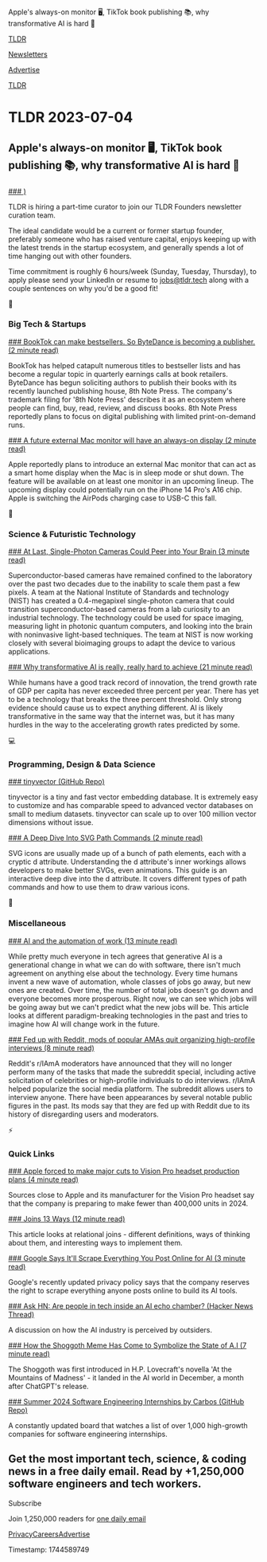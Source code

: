 Apple's always-on monitor 🖥️, TikTok book publishing 📚, why transformative AI is hard 🤖

[TLDR](/)

[Newsletters](/newsletters)

[Advertise](https://advertise.tldr.tech/)

[TLDR](/)

# TLDR 2023-07-04

## Apple's always-on monitor 🖥️, TikTok book publishing 📚, why transformative AI is hard 🤖

### 

[### )](https://tldr.tech/jobs/tldr-founder-newsletter-curator/519)

TLDR is hiring a part-time curator to join our TLDR Founders newsletter curation team.

The ideal candidate would be a current or former startup founder, preferably someone who has raised venture capital, enjoys keeping up with the latest trends in the startup ecosystem, and generally spends a lot of time hanging out with other founders.

Time commitment is roughly 6 hours/week (Sunday, Tuesday, Thursday), to apply please send your LinkedIn or resume to [jobs@tldr.tech](mailto:jobs@tldr.tech) along with a couple sentences on why you'd be a good fit!

📱

### Big Tech & Startups

[### BookTok can make bestsellers. So ByteDance is becoming a publisher. (2 minute read)](https://www.tubefilter.com/2023/07/03/bytedance-booktok-8th-note-press-self-publishing/?utm_source=tldrnewsletter)

BookTok has helped catapult numerous titles to bestseller lists and has become a regular topic in quarterly earnings calls at book retailers. ByteDance has begun soliciting authors to publish their books with its recently launched publishing house, 8th Note Press. The company's trademark filing for '8th Note Press' describes it as an ecosystem where people can find, buy, read, review, and discuss books. 8th Note Press reportedly plans to focus on digital publishing with limited print-on-demand runs.

[### A future external Mac monitor will have an always-on display (2 minute read)](https://arstechnica.com/gadgets/2023/07/a-future-external-mac-monitor-will-have-an-always-on-display-report-claims/?utm_source=tldrnewsletter)

Apple reportedly plans to introduce an external Mac monitor that can act as a smart home display when the Mac is in sleep mode or shut down. The feature will be available on at least one monitor in an upcoming lineup. The upcoming display could potentially run on the iPhone 14 Pro's A16 chip. Apple is switching the AirPods charging case to USB-C this fall.

🚀

### Science & Futuristic Technology

[### At Last, Single-Photon Cameras Could Peer into Your Brain (3 minute read)](https://spectrum.ieee.org/single-photon-camera?utm_source=tldrnewsletter)

Superconductor-based cameras have remained confined to the laboratory over the past two decades due to the inability to scale them past a few pixels. A team at the National Institute of Standards and technology (NIST) has created a 0.4-megapixel single-photon camera that could transition superconductor-based cameras from a lab curiosity to an industrial technology. The technology could be used for space imaging, measuring light in photonic quantum computers, and looking into the brain with noninvasive light-based techniques. The team at NIST is now working closely with several bioimaging groups to adapt the device to various applications.

[### Why transformative AI is really, really hard to achieve (21 minute read)](https://zhengdongwang.com/2023/06/27/why-transformative-ai-is-really-really-hard-to-achieve.html?utm_source=tldrnewsletter)

While humans have a good track record of innovation, the trend growth rate of GDP per capita has never exceeded three percent per year. There has yet to be a technology that breaks the three percent threshold. Only strong evidence should cause us to expect anything different. AI is likely transformative in the same way that the internet was, but it has many hurdles in the way to the accelerating growth rates predicted by some.

💻

### Programming, Design & Data Science

[### tinyvector (GitHub Repo)](https://github.com/0hq/tinyvector?utm_source=tldrnewsletter)

tinyvector is a tiny and fast vector embedding database. It is extremely easy to customize and has comparable speed to advanced vector databases on small to medium datasets. tinyvector can scale up to over 100 million vector dimensions without issue.

[### A Deep Dive Into SVG Path Commands (2 minute read)](https://www.nan.fyi/svg-paths?utm_source=tldrnewsletter)

SVG icons are usually made up of a bunch of path elements, each with a cryptic d attribute. Understanding the d attribute's inner workings allows developers to make better SVGs, even animations. This guide is an interactive deep dive into the d attribute. It covers different types of path commands and how to use them to draw various icons.

🎁

### Miscellaneous

[### AI and the automation of work (13 minute read)](https://www.ben-evans.com/benedictevans/2023/7/2/working-with-ai?utm_source=tldrnewsletter)

While pretty much everyone in tech agrees that generative AI is a generational change in what we can do with software, there isn't much agreement on anything else about the technology. Every time humans invent a new wave of automation, whole classes of jobs go away, but new ones are created. Over time, the number of total jobs doesn't go down and everyone becomes more prosperous. Right now, we can see which jobs will be going away but we can't predict what the new jobs will be. This article looks at different paradigm-breaking technologies in the past and tries to imagine how AI will change work in the future.

[### Fed up with Reddit, mods of popular AMAs quit organizing high-profile interviews (8 minute read)](https://arstechnica.com/gadgets/2023/07/fed-up-with-reddit-mods-of-popular-amas-quit-organizing-high-profile-interviews/?utm_source=tldrnewsletter)

Reddit's r/IAmA moderators have announced that they will no longer perform many of the tasks that made the subreddit special, including active solicitation of celebrities or high-profile individuals to do interviews. r/IAmA helped popularize the social media platform. The subreddit allows users to interview anyone. There have been appearances by several notable public figures in the past. Its mods say that they are fed up with Reddit due to its history of disregarding users and moderators.

⚡

### Quick Links

[### Apple forced to make major cuts to Vision Pro headset production plans (4 minute read)](https://arstechnica.com/gadgets/2023/07/apple-forced-to-make-major-cuts-to-vision-pro-headset-production-plans/?utm_source=tldrnewsletter)

Sources close to Apple and its manufacturer for the Vision Pro headset say that the company is preparing to make fewer than 400,000 units in 2024.

[### Joins 13 Ways (12 minute read)](https://justinjaffray.com/joins-13-ways/?a=b#a-join-is-compatible-alternate-realities?utm_source=tldrnewsletter)

This article looks at relational joins - different definitions, ways of thinking about them, and interesting ways to implement them.

[### Google Says It'll Scrape Everything You Post Online for AI (3 minute read)](https://gizmodo.com/google-says-itll-scrape-everything-you-post-online-for-1850601486?utm_source=tldrnewsletter)

Google's recently updated privacy policy says that the company reserves the right to scrape everything anyone posts online to build its AI tools.

[### Ask HN: Are people in tech inside an AI echo chamber? (Hacker News Thread)](https://news.ycombinator.com/item?id=36567918)

A discussion on how the AI industry is perceived by outsiders.

[### How the Shoggoth Meme Has Come to Symbolize the State of A.I (7 minute read)](https://archive.ph/XwmWk#selection-1713.417-1725.194?utm_source=tldrnewsletter)

The Shoggoth was first introduced in H.P. Lovecraft's novella 'At the Mountains of Madness' - it landed in the AI world in December, a month after ChatGPT's release.

[### Summer 2024 Software Engineering Internships by Carbos (GitHub Repo)](https://github.com/AlanChen4/Summer-2024-SWE-Internships?utm_source=tldrnewsletter)

A constantly updated board that watches a list of over 1,000 high-growth companies for software engineering internships.

## Get the most important tech, science, & coding news in a free daily email. Read by +1,250,000 software engineers and tech workers.

Subscribe

Join 1,250,000 readers for [one daily email](/api/latest/tech)

[Privacy](/privacy)[Careers](https://jobs.ashbyhq.com/tldr.tech)[Advertise](/tech/advertise)

Timestamp: 1744589749